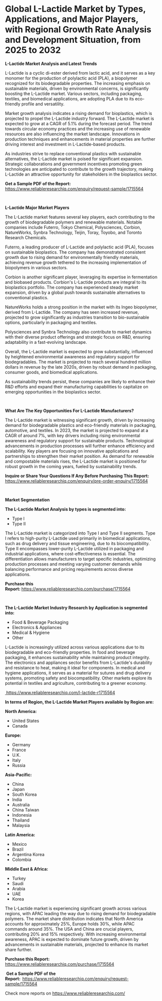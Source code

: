 <p><h1>Global L-Lactide Market by Types, Applications, and Major Players, with Regional Growth Rate Analysis and Development Situation, from 2025 to 2032</h1></p><p><strong>L-Lactide Market Analysis and Latest Trends</strong></p>
<p><p>L-Lactide is a cyclic di-ester derived from lactic acid, and it serves as a key monomer for the production of polylactic acid (PLA), a biopolymer recognized for its biodegradable properties. The increasing emphasis on sustainable materials, driven by environmental concerns, is significantly boosting the L-Lactide market. Various sectors, including packaging, textiles, and biomedical applications, are adopting PLA due to its eco-friendly profile and versatility.</p><p>Market growth analysis indicates a rising demand for bioplastics, which is projected to propel the L-Lactide industry forward. The L-Lactide market is expected to grow at a CAGR of 5.1% during the forecast period. The trend towards circular economy practices and the increasing use of renewable resources are also influencing the market landscape. Innovations in production techniques and enhancements in material properties are further driving interest and investment in L-Lactide-based products.</p><p>As industries strive to replace conventional plastics with sustainable alternatives, the L-Lactide market is poised for significant expansion. Strategic collaborations and government incentives promoting green technologies are anticipated to contribute to the growth trajectory, making L-Lactide an attractive opportunity for stakeholders in the bioplastics sector.</p></p>
<p><strong>Get a Sample PDF of the Report:&nbsp;</strong> <a href="https://www.reliableresearchiq.com/enquiry/request-sample/1715564?utm_campaign=99&utm_medium=2&utm_source=Github&utm_content=ia&utm_term=12012025&utm_id=l-lactide">https://www.reliableresearchiq.com/enquiry/request-sample/1715564</a></p>
<p>&nbsp;</p>
<p><strong>L-Lactide Major Market Players</strong></p>
<p><p>The L-Lactide market features several key players, each contributing to the growth of biodegradable polymers and renewable materials. Notable companies include Futerro, Tokyo Chemical, Polysciences, Corbion, NatureWorks, Synbra Technology, Teijin, Toray, Toyobo, and Toronto Research Chemicals.</p><p>Futerro, a leading producer of L-Lactide and polylactic acid (PLA), focuses on sustainable bioplastics. The company has demonstrated consistent growth due to rising demand for environmentally friendly materials, achieving revenue growth tethered to the increasing implementation of biopolymers in various sectors.</p><p>Corbion is another significant player, leveraging its expertise in fermentation and biobased products. Corbion's L-Lactide products are integral to its bioplastics portfolio. The company has experienced steady market expansion, driven by a global push towards sustainable alternatives to conventional plastics.</p><p>NatureWorks holds a strong position in the market with its Ingeo biopolymer, derived from L-Lactide. The company has seen increased revenue, projected to grow significantly as industries transition to bio-sustainable options, particularly in packaging and textiles.</p><p>Polysciences and Synbra Technology also contribute to market dynamics with their diverse product offerings and strategic focus on R&D, ensuring adaptability in a fast-evolving landscape. </p><p>Overall, the L-Lactide market is expected to grow substantially, influenced by heightened environmental awareness and regulatory support for biodegradables. The market is projected to reach several hundred million dollars in revenue by the late 2020s, driven by robust demand in packaging, consumer goods, and biomedical applications.</p><p>As sustainability trends persist, these companies are likely to enhance their R&D efforts and expand their manufacturing capabilities to capitalize on emerging opportunities in the bioplastics sector.</p></p>
<p>&nbsp;</p>
<p><strong>What Are The Key Opportunities For L-Lactide Manufacturers?</strong></p>
<p><p>The L-Lactide market is witnessing significant growth, driven by increasing demand for biodegradable plastics and eco-friendly materials in packaging, automotive, and textiles. In 2023, the market is projected to expand at a CAGR of around 7%, with key drivers including rising environmental awareness and regulatory support for sustainable products. Technological advancements in production processes will further enhance efficiency and scalability. Key players are focusing on innovative applications and partnerships to strengthen their market position. As demand for renewable and compostable materials rises, the L-Lactide market is positioned for robust growth in the coming years, fueled by sustainability trends.</p></p>
<p><strong>Inquire or Share Your Questions If Any Before Purchasing This Report:</strong> <a href="https://www.reliableresearchiq.com/enquiry/pre-order-enquiry/1715564?utm_campaign=99&utm_medium=2&utm_source=Github&utm_content=ia&utm_term=12012025&utm_id=l-lactide">https://www.reliableresearchiq.com/enquiry/pre-order-enquiry/1715564</a></p>
<p>&nbsp;</p>
<p><strong>Market Segmentation</strong></p>
<p><strong>The L-Lactide Market Analysis by types is segmented into:</strong></p>
<p><ul><li>Type I</li><li>Type II</li></ul></p>
<p><p>The L-Lactide market is categorized into Type I and Type II segments. Type I refers to high-purity L-Lactide used primarily in biomedical applications, such as drug delivery and tissue engineering, due to its biocompatibility. Type II encompasses lower-purity L-Lactide utilized in packaging and industrial applications, where cost-effectiveness is essential. The differentiation allows manufacturers to target specific industries, optimizing production processes and meeting varying customer demands while balancing performance and pricing requirements across diverse applications.</p></p>
<p><strong>Purchase this Report:&nbsp;</strong><a href="https://www.reliableresearchiq.com/purchase/1715564?utm_campaign=99&utm_medium=2&utm_source=Github&utm_content=ia&utm_term=12012025&utm_id=l-lactide">https://www.reliableresearchiq.com/purchase/1715564</a></p>
<p>&nbsp;</p>
<p><strong>The L-Lactide Market Industry Research by Application is segmented into:</strong></p>
<p><ul><li>Food & Beverage Packaging</li><li>Electronics & Appliances</li><li>Medical & Hygiene</li><li>Other</li></ul></p>
<p><p>L-Lactide is increasingly utilized across various applications due to its biodegradable and eco-friendly properties. In food and beverage packaging, it enhances sustainability while maintaining product integrity. The electronics and appliances sector benefits from L-Lactide's durability and resistance to heat, making it ideal for components. In medical and hygiene applications, it serves as a material for sutures and drug delivery systems, promoting safety and biocompatibility. Other markets explore its potential in textiles and agriculture, contributing to a greener economy.</p></p>
<p><a href="https://www.reliableresearchiq.com/l-lactide-r1715564?utm_campaign=99&utm_medium=2&utm_source=Github&utm_content=ia&utm_term=12012025&utm_id=l-lactide">&nbsp;https://www.reliableresearchiq.com/l-lactide-r1715564</a></p>
<p><strong>In terms of Region, the L-Lactide Market Players available by Region are:</strong></p>
<p>
    <p> <strong> North America: </strong>
        <ul>
            <li>United States</li>
            <li>Canada</li>
        </ul>
        </p> 
    <p> <strong> Europe: </strong>
        <ul>
            <li>Germany</li>
            <li>France</li>
            <li>U.K.</li>
            <li>Italy</li>
            <li>Russia</li>
        </ul>
        </p> 
    <p> <strong> Asia-Pacific: </strong>
        <ul>
            <li>China</li>
            <li>Japan</li>
            <li>South Korea</li>
            <li>India</li>
            <li>Australia</li>
            <li>China Taiwan</li>
            <li>Indonesia</li>
            <li>Thailand</li>
            <li>Malaysia</li>
        </ul>
        </p> 
    <p> <strong> Latin America: </strong>
        <ul>
            <li>Mexico</li>
            <li>Brazil</li>
            <li>Argentina Korea</li>
            <li>Colombia</li>
        </ul>
        </p> 
    <p> <strong> Middle East & Africa: </strong>
        <ul>
            <li>Turkey</li>
            <li>Saudi</li>
            <li>Arabia</li>
            <li>UAE</li>
            <li>Korea</li>
        </ul>
    </p>
    </p>
<p><p>The L-Lactide market is experiencing significant growth across various regions, with APAC leading the way due to rising demand for biodegradable polymers. The market share distribution indicates that North America accounts for approximately 25%, Europe holds 30%, while APAC commands around 35%. The USA and China are crucial players, contributing 20% and 15% respectively. With increasing environmental awareness, APAC is expected to dominate future growth, driven by advancements in sustainable materials, projected to enhance its market share further.</p></p>
<p><strong>Purchase this Report: </strong><a href="https://www.reliableresearchiq.com/purchase/1715564?utm_campaign=99&utm_medium=2&utm_source=Github&utm_content=ia&utm_term=12012025&utm_id=l-lactide">https://www.reliableresearchiq.com/purchase/1715564</a></p>
<p>&nbsp;<strong>Get a Sample PDF of the Report:&nbsp;&nbsp;</strong><a href="https://www.reliableresearchiq.com/enquiry/request-sample/1715564?utm_campaign=99&utm_medium=2&utm_source=Github&utm_content=ia&utm_term=12012025&utm_id=l-lactide">https://www.reliableresearchiq.com/enquiry/request-sample/1715564</a></p>
<p><strong></strong></p>
<p>Check more reports on <a href="https://www.reliableresearchiq.com/?utm_campaign=99&utm_medium=2&utm_source=Github&utm_content=ia&utm_term=12012025&utm_id=l-lactide">https://www.reliableresearchiq.com/</a></p>